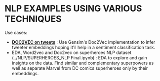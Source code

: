 # NLP EXAMPLES USING VARIOUS TECHNIQUES

Use cases: 
- [**DOC2VEC on tweets**](../NLP/GENSIM_DOC2VEC.ipynb) : Use Gensim's Doc2Vec implementation to infer tweeter embeddings hoping it'll help in a sentiment classification task. 
- EDA, Word2vec and Doc2vec on superheroes NLP dataset (../NLP/SUPERHEROES_NLP Final.ipynb) : EDA to explore and gain insights on the data. Find similar and complementary superpowers as well as separate Marvel from DC comics superheroes only by their embeddings. 
